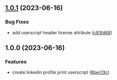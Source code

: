 ## [1.0.1](https://github.com/SignalRichard/userscript-compendium-linkedin-profile-print/compare/v1.0.0...v1.0.1) (2023-06-16)


### Bug Fixes

* add userscript header license attribute ([c93fd68](https://github.com/SignalRichard/userscript-compendium-linkedin-profile-print/commit/c93fd68e75f95956d42a554c00db17e028d35952))

## 1.0.0 (2023-06-16)


### Features

* create linkedin profile print userscript ([6bec13c](https://github.com/SignalRichard/userscript-compendium-linkedin-profile-print/commit/6bec13c0befc0e49856ccb577ea5c621b5de92f8))
